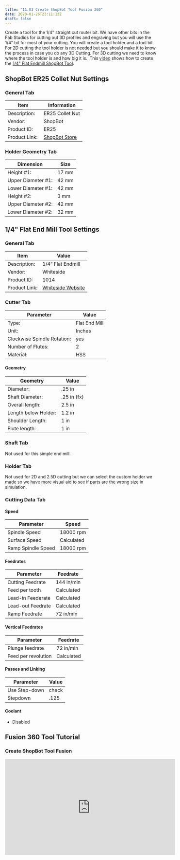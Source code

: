 ```yaml
---
title: "11.03 Create ShopBot Tool Fusion 360"
date: 2020-01-26T23:11:13Z
draft: false
---
```


Create a tool for the 1/4" straight cut router bit. We have other bits in the Fab Studios for cutting out 3D profiles and engraving but you will use the 1/4" bit for most of your cutting. You will create a tool holder and a tool bit. For 2D cutting the tool holder is not needed but you should make it to know the process in case you do any 3D Cutting. For 3D cutting we need to know where the tool holder is and how big it is.  This [video](https://youtu.be/M9MQzYrLhGQ) shows how to create the [1/4" Flat Endmill ShopBot Tool](https://youtu.be/M9MQzYrLhGQ).

## ShopBot ER25 Collet Nut Settings

### General Tab

<div class="responsive-table-markdown">

| Item | Information |
| --- | --- |
| Description: | ER25 Collet Nut |
| Vendor: | ShopBot |
| Product ID: | ER25 |
| Product Link:  | [ShopBot Store](https://store.shopbottools.com/products/collet-nut-er25) |

</div>

### Holder Geometry Tab

<div class="responsive-table-markdown">
 
| Dimension          | Size  |
| ------------------ | ----- |
| Height #1:         | 17 mm |
| Upper Diameter #1: | 42 mm |
| Lower Diameter #1: | 42 mm |
| Height #2:         | 3 mm  |
| Upper Diameter #2: | 42 mm |
| Lower Diameter #2: | 32 mm |

</div>

## 1/4" Flat End Mill Tool Settings

### General Tab

<div class="responsive-table-markdown">

| Item | Value |
| --- | --- |
| Description: | 1/4” Flat Endmill |
| Vendor: | Whiteside |
| Product ID: | 1014 |
| Product Link: | [Whiteside Website](https://www.whitesiderouterbits.com/products/1014) |

</div>

### Cutter Tab

<div class="responsive-table-markdown">

| Parameter                   | Value         |
| --------------------------- | ------------- |
| Type:                       | Flat End Mill |
| Unit:                       | Inches        |
| Clockwise Spindle Rotation: | yes           |
| Number of Flutes:           | 2             |
| Material:                   | HSS           |

</div>

#### Geometry

<div class="responsive-table-markdown">

| Geometry             | Value       |
| -------------------- | ----------- |
| Diameter:            | .25 in      |
| Shaft Diameter:      | .25 in (fx) |
| Overall length:      | 2.5 in      |
| Length below Holder: | 1.2 in      |
| Shoulder Length:     | 1 in        |
| Flute length:        | 1 in        |

</div>

### Shaft Tab

Not used for this simple end mill.

### Holder Tab

Not used for 2D and 2.5D cutting but we can select the custom holder we made so we have more visual aid to see if parts are the wrong size in simulation.

### Cutting Data Tab

#### Speed

<div class="responsive-table-markdown">

| Parameter          | Speed      |
| ------------------ | ---------- |
| Spindle Speed      | 18000 rpm  |
| Surface Speed      | Calculated |
| Ramp Spindle Speed | 18000 rpm  |

</div>

#### Feedrates

<div class="responsive-table-markdown">

| Parameter         | Feedrate   |
| ----------------- | ---------- |
| Cutting Feedrate  | 144 in/min |
| Feed per tooth    | Calculated |
| Lead-in Feederate | Calculated |
| Lead-out Feedrate | Calculated |
| Ramp Feedrate     | 72 in/min  |

</div>

#### Vertical Feedrates

<div class="responsive-table-markdown">

| Parameter           | Feedrate   |
| ------------------- | ---------- |
| Plunge feedrate     | 72 in/min  |
| Feed per revolution | Calculated |

</div>

#### Passes and Linking

<div class="responsive-table-markdown">

| Parameter     | Value |
| ------------- | ----- |
| Use Step-down | check |
| Stepdown      | .125  |

</div>

#### Coolant

- Disabled

## Fusion 360 Tool Tutorial

<div class="video-grid">

<div class="video-card">

### Create ShopBot Tool Fusion

<div class="iframe-16-9-container" ><iframe class="youTubeIframe" src="https://www.youtube.com/embed/M9MQzYrLhGQ?rel=0" width="560" height="315" frameborder="0" allowfullscreen="allowfullscreen"></iframe>
</div>
</div>

</div>
